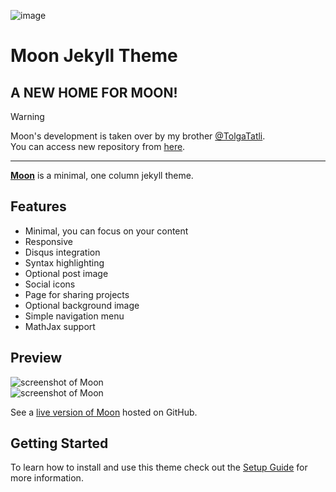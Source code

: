 ![image](https://github.com/luciferwwtd/luciferwwtd.github.com/assets/116432517/f1c831c7-c25e-4bd6-9a85-03b025a8aca5)





# Moon Jekyll Theme 
  
## A NEW HOME FOR MOON!

> [!WARNING]  
> Moon's development is taken over by my brother [@TolgaTatli](https://github.com/TolgaTatli).  
> You can access new repository from [here](https://github.com/TolgaTatli/Moonrise/).
---

**[Moon](https://taylantatli.github.io/Moon)** is a minimal, one column jekyll theme.

## Features
* Minimal, you can focus on your content
* Responsive
* Disqus integration
* Syntax highlighting
* Optional post image
* Social icons
* Page for sharing projects
* Optional background image
* Simple navigation menu
* MathJax support

## Preview

![screenshot of Moon](https://cloud.githubusercontent.com/assets/754514/14509720/61c61058-01d6-11e6-93ab-0918515ecd56.png)    
![screenshot of Moon](https://cloud.githubusercontent.com/assets/754514/14509716/61ac6c8e-01d6-11e6-879f-8308883de790.png)

See a [live version of Moon](https://taylantatli.github.io/Moon) hosted on GitHub.

## Getting Started

To learn how to install and use this theme check out the [Setup Guide](https://taylantatli.github.io/Moon/moon-theme/) for more information.
